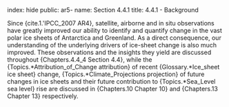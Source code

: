 index: hide
public: ar5-
name: Section 4.4.1
title: 4.4.1 - Background

Since {cite.1.'IPCC_2007 AR4}, satellite, airborne and in situ observations have greatly improved our ability to identify and quantify change in the vast polar ice sheets of Antarctica and Greenland. As a direct consequence, our understanding of the underlying drivers of ice-sheet change is also much improved. These observations and the insights they yield are discussed throughout {Chapters.4.4_4 Section 4.4}, while the {Topics.*Attribution_of_Change attribution} of recent {Glossary.*Ice_sheet ice sheet} change, {Topics.*Climate_Projections projection} of future changes in ice sheets and their future contribution to {Topics.*Sea_Level sea level} rise are discussed in {Chapters.10 Chapter 10} and {Chapters.13 Chapter 13} respectively.
